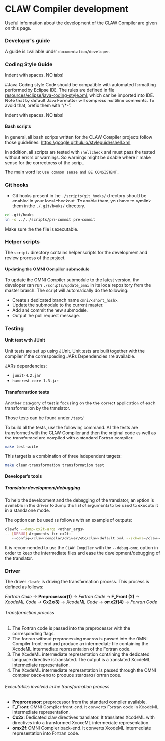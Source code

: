 # CLAW Compiler development

Useful information about the development of the CLAW Compiler are given
on this page.

### Developer's guide
A guide is available under `documentation/developer`.

### Coding Style Guide
Indent with spaces. NO tabs!

#Java Coding style
Code should be compatible with automated formatting performed by Eclipse IDE. The rules are defined in file 
[resources/eclipse/java-coding-style.xml](resources/eclipse/java-coding-style.xml), which can be imported into IDE. Note
that by default Java Formatter will compress multiline comments. To avoid that, prefix them with “/*-”.

Indent with spaces. NO tabs!

#### Bash scripts
In general, all bash scripts written for the CLAW Compiler projects
follow those guidelines: https://google.github.io/styleguide/shell.xml

In addition, all scripts are tested with `shellcheck` and must pass the tested
without errors or warnings. So warnings might be disable where it make sense
for the correctness of the script.

The main word is: `Use common sense and BE CONSISTENT.`

### Git hooks
* Git hooks present in the `./scripts/git_hooks/` directory should be enabled
  in your local checkout. To enable them, you have to symlink them in the
  `./.git/hooks/` directory.

```bash
cd .git/hooks
ln -s ../../scripts/pre-commit pre-commit
```

Make sure the the file is executable.

### Helper scripts
The `scripts` directory contains helper scripts for the development and review
process of the project.

#### Updating the OMNI Compiler submodule
To update the OMNI Compiler submodule to the latest version, the developer can
run `./scripts/update_omni` in its local repository from the master branch.
The script will automatically do the following:
* Create a dedicated branch name `omni/<short_hash>`.
* Update the submodule to the current master.
* Add and commit the new submodule.
* Output the pull request message.

### Testing

#### Unit test with JUnit
Unit tests are set up using JUnit. Unit tests are built together with the
compiler if the corresponding JARs Dependencies are available.

JARs dependencies:

*  `junit-4.2.jar`
*  `hamcrest-core-1.3.jar`

#### Transformation tests
Another category of test is focusing on the the correct application of each
transformation by the translator.

Those tests can be found under `/test/`

To build all the tests, use the following command. All the tests are transformed
with the CLAW Compiler and then the original code as well as the
transformed are compiled with a standard Fortran compiler.

```bash
make test-suite
```

This target is a combination of three independent targets:

```bash
make clean-transformation transformation test
```

#### Developer's tools

##### Translator development/debugging
To help the development and the debugging of the translator, an option is
available in the driver to dump the list of arguments to be used to execute it
in a standalone mode.

The option can be used as follows with an example of outputs:
```bash
clawfc --dump-cx2t-args <other_args>
-- [DEBUG] Arguments for cx2t:
   --config=/claw-compiler/driver/etc/claw-default.xml --schema=/claw-compiler/driver/etc/claw_config.xsd -w 80 -l  -M/claw-compiler/test/loops/fusion1  -o /tmp/__omni_tmp__65319/original_5f_code_f90_out.xml -f transformed_code.f90 /tmp/__omni_tmp__65319/original_5f_code_f90_in.xml
```

It is recommended to use the `CLAW Compiler` with the `--debug-omni` option in order to keep the intermediate files and ease the development/debugging of the translator.

### Driver

The driver `clawfc` is driving the transformation process. This process is
defined as follows:

*Fortran Code* -> **Preprocessor(1)** -> *Fortran Code* -> **F_Front (2)** ->
*XcodeML Code* -> **Cx2x(3)** -> *XcodeML Code* -> **omx2f(4)** -> *Fortran Code*

###### Transformation process
1. The Fortran code is passed into the preprocessor with the corresponding
flags.
2. The fortran without preprocessing macros is passed into the OMNI Compiler
front-end and produce an intermediate file containing the XcodeML intermediate
representation of the Fortran code.
3. The XcodeML intermediate representation containing the dedicated language
directive is translated. The output is a translated XcodeML intermediate
representation.
4. The XcodeML intermediate representation is passed through the OMNI compiler
back-end to produce standard Fortran code.  

###### Executables involved in the transformation process
* **Preprocessor**: preprocessor from the standard compiler available.
* **F_Front**: OMNI Compiler front-end. It converts Fortran code in XcodeML
intermediate representation.
* **Cx2x**: Dedicated claw directives translator. It translates XcodeML with
directives into a transformed XcodeML intermediate representation.
* **omx2f**: OMNI Compiler back-end. It converts XcodeML intermediate
representation into Fortran code.
